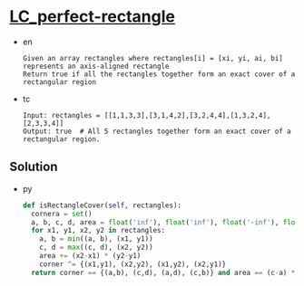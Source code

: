 # [LC_perfect-rectangle](https://leetcode.com/problems/perfect-rectangle)

* en

  ```en
  Given an array rectangles where rectangles[i] = [xi, yi, ai, bi] represents an axis-aligned rectangle
  Return true if all the rectangles together form an exact cover of a rectangular region
  ```

* tc

  ```tc
  Input: rectangles = [[1,1,3,3],[3,1,4,2],[3,2,4,4],[1,3,2,4],[2,3,3,4]]
  Output: true  # All 5 rectangles together form an exact cover of a rectangular region.
  ```

## Solution

* py

  ```py
  def isRectangleCover(self, rectangles):
    cornera = set()
    a, b, c, d, area = float('inf'), float('inf'), float('-inf'), float('-inf'), 0
    for x1, y1, x2, y2 in rectangles:
      a, b = min((a, b), (x1, y1))
      c, d = max((c, d), (x2, y2))
      area += (x2-x1) * (y2-y1)
      corner ^= {(x1,y1), (x2,y2), (x1,y2), (x2,y1)}
    return corner == {(a,b), (c,d), (a,d), (c,b)} and area == (c-a) * (d-b)
  ```
